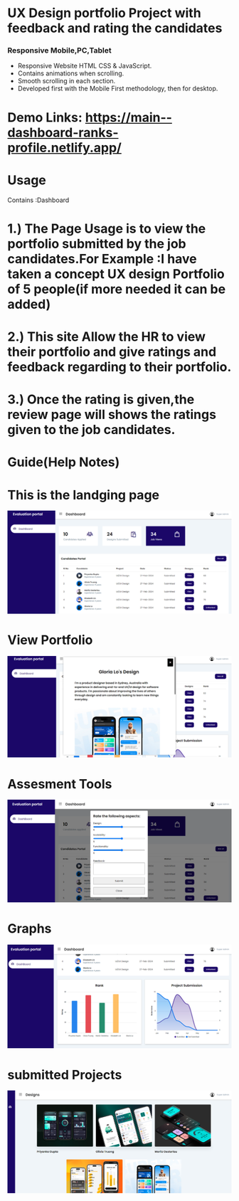 # UX Design portfolio Project with feedback and rating the candidates
### Responsive Mobile,PC,Tablet

- Responsive Website HTML CSS & JavaScript.
- Contains animations when scrolling.
- Smooth scrolling in each section.
- Developed first with the Mobile First methodology, then for desktop.

# Demo Links: https://main--dashboard-ranks-profile.netlify.app/

# Usage

Contains :Dashboard

# 1.) The Page Usage is to view the portfolio submitted by the job candidates.For Example :I have taken a concept UX design Portfolio of 5 people(if more needed it can be added)
# 2.) This site Allow the HR to view their portfolio and give ratings and feedback regarding to their portfolio.
# 3.) Once the rating is given,the review page will shows the ratings given to the job candidates.


# Guide(Help Notes)

# This is the landging page  
![alt text](image.png)

# View Portfolio
![alt text](image-1.png)

# Assesment Tools
![alt text](image-2.png)

# Graphs
![alt text](image-3.png)

# submitted Projects
![alt text](image-4.png)


